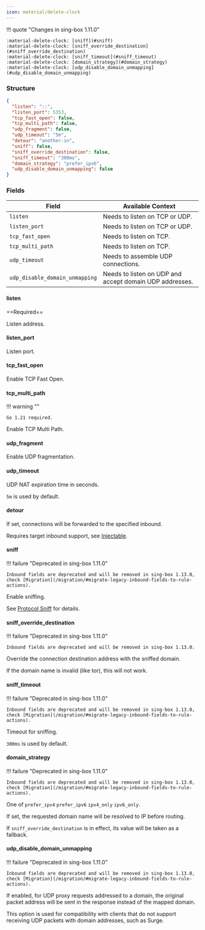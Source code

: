 ```yaml
---
icon: material/delete-clock
---
```


!!! quote "Changes in sing-box 1.11.0"

    :material-delete-clock: [sniff](#sniff)  
    :material-delete-clock: [sniff_override_destination](#sniff_override_destination)  
    :material-delete-clock: [sniff_timeout](#sniff_timeout)  
    :material-delete-clock: [domain_strategy](#domain_strategy)  
    :material-delete-clock: [udp_disable_domain_unmapping](#udp_disable_domain_unmapping)

### Structure

```json
{
  "listen": "::",
  "listen_port": 5353,
  "tcp_fast_open": false,
  "tcp_multi_path": false,
  "udp_fragment": false,
  "udp_timeout": "5m",
  "detour": "another-in",
  "sniff": false,
  "sniff_override_destination": false,
  "sniff_timeout": "300ms",
  "domain_strategy": "prefer_ipv6",
  "udp_disable_domain_unmapping": false
}
```

### Fields

| Field                          | Available Context                                       |
|--------------------------------|---------------------------------------------------------|
| `listen`                       | Needs to listen on TCP or UDP.                          |
| `listen_port`                  | Needs to listen on TCP or UDP.                          |
| `tcp_fast_open`                | Needs to listen on TCP.                                 |
| `tcp_multi_path`               | Needs to listen on TCP.                                 |
| `udp_timeout`                  | Needs to assemble UDP connections.                      |
| `udp_disable_domain_unmapping` | Needs to listen on UDP and accept domain UDP addresses. |

#### listen

==Required==

Listen address.

#### listen_port

Listen port.

#### tcp_fast_open

Enable TCP Fast Open.

#### tcp_multi_path

!!! warning ""

    Go 1.21 required.

Enable TCP Multi Path.

#### udp_fragment

Enable UDP fragmentation.

#### udp_timeout

UDP NAT expiration time in seconds.

`5m` is used by default.

#### detour

If set, connections will be forwarded to the specified inbound.

Requires target inbound support, see [Injectable](/configuration/inbound/#fields).

#### sniff

!!! failure "Deprecated in sing-box 1.11.0"

    Inbound fields are deprecated and will be removed in sing-box 1.13.0, check [Migration](/migration/#migrate-legacy-inbound-fields-to-rule-actions).

Enable sniffing.

See [Protocol Sniff](/configuration/route/sniff/) for details.

#### sniff_override_destination

!!! failure "Deprecated in sing-box 1.11.0"

    Inbound fields are deprecated and will be removed in sing-box 1.13.0.

Override the connection destination address with the sniffed domain.

If the domain name is invalid (like tor), this will not work.

#### sniff_timeout

!!! failure "Deprecated in sing-box 1.11.0"

    Inbound fields are deprecated and will be removed in sing-box 1.13.0, check [Migration](/migration/#migrate-legacy-inbound-fields-to-rule-actions).

Timeout for sniffing.

`300ms` is used by default.

#### domain_strategy

!!! failure "Deprecated in sing-box 1.11.0"

    Inbound fields are deprecated and will be removed in sing-box 1.13.0, check [Migration](/migration/#migrate-legacy-inbound-fields-to-rule-actions).

One of `prefer_ipv4` `prefer_ipv6` `ipv4_only` `ipv6_only`.

If set, the requested domain name will be resolved to IP before routing.

If `sniff_override_destination` is in effect, its value will be taken as a fallback.

#### udp_disable_domain_unmapping

!!! failure "Deprecated in sing-box 1.11.0"

    Inbound fields are deprecated and will be removed in sing-box 1.13.0, check [Migration](/migration/#migrate-legacy-inbound-fields-to-rule-actions).

If enabled, for UDP proxy requests addressed to a domain, 
the original packet address will be sent in the response instead of the mapped domain.

This option is used for compatibility with clients that 
do not support receiving UDP packets with domain addresses, such as Surge.
